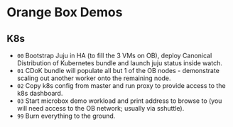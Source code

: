# Orange Box Demos
## K8s
* `00` Bootstrap Juju in HA (to fill the 3 VMs on OB), deploy Canonical Distribution of Kubernetes bundle and launch juju status inside watch.
* `01` CDoK bundle will populate all but 1 of the OB nodes - demonstrate scaling out another worker onto the remaining node.
* `02` Copy k8s config from master and run proxy to provide access to the k8s dashboard.
* `03` Start microbox demo workload and print address to browse to (you will need access to the OB network; usually via sshuttle).
* `99` Burn everything to the ground.
